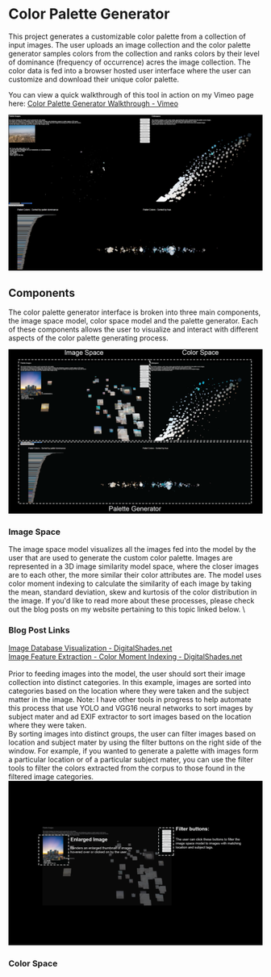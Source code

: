 # Color Palette Generator
 
This project generates a customizable color palette from a collection of input images. 
The user uploads an image collection and the color palette generator samples colors from the collection and ranks colors by their level of dominance (frequency of occurrence) acres the image collection. 
The color data is fed into a browser hosted user interface where the user can customize and download their unique color palette.

You can view a quick walkthrough of this tool in action on my Vimeo page here: [Color Palette Generator Walkthrough - Vimeo](https://vimeo.com/manage/videos/950372917)

![image](https://github.com/KJSloan2/Color_Palette_Generator/blob/main/00_resources/documentation/images/CPG_vimeoScreenShot.png)

## Components

The color palette generator interface is broken into three main components, the image space model, color space model and the palette generator. Each of these components allows the user to visualize and interact with different aspects of the color palette generating process.

![image](https://github.com/KJSloan2/Color_Palette_Generator/blob/main/00_resources/documentation/images/24072700_CPG_componentsOverview.png)

### Image Space

The image space model visualizes all the images fed into the model by the user that are used to generate the custom color palette. 
Images are represented in a 3D image similarity model space, where the closer images are to each other, the more similar their color attributes are. 
The model uses color moment indexing to calculate the similarity of each image by taking the mean, standard deviation, skew and kurtosis of the color distribution in the image. 
If you'd like to read more about these processes, please check out the blog posts on my website pertaining to this topic linked below.
\
### Blog Post Links
[Image Database Visualization - DigitalShades.net](https://www.digitalshades.work/project-blog/image-database-visualization)
\
[Image Feature Extraction - Color Moment Indexing - DigitalShades.net](https://www.digitalshades.work/project-blog/cbri)\
\
Prior to feeding images into the model, the user should sort their image collection into distinct categories. 
In this example, images are sorted into categories based on the location where they were taken and the subject matter in the image. 
Note: I have other tools in progress to help automate this process that use YOLO and VGG16 neural networks to sort images by subject mater and ad EXIF extractor to sort images based on the location where they were taken.  
By sorting images into distinct groups, the user can filter images based on location and subject mater by using the filter buttons on the right side of the window. 
For example, if you wanted to generate a palette with images form a particular location or of a particular subject mater, you can use the filter tools to filter the colors extracted from the corpus to those found in the filtered image categories.
![image](https://github.com/KJSloan2/Color_Palette_Generator/blob/main/00_resources/documentation/images/24072700_CPG_imageSpaceComponents.png)


### Color Space


